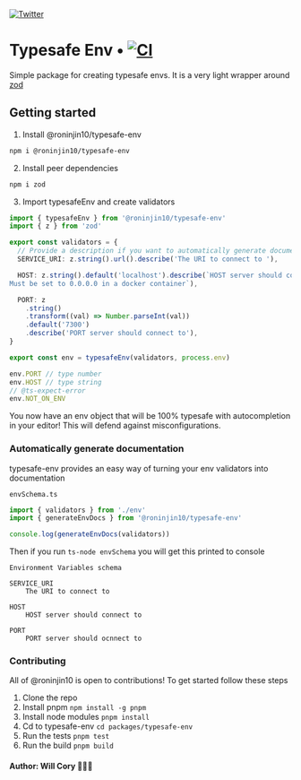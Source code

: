 <a href="https://twitter.com/fucory">
    <img alt="Twitter" src="https://img.shields.io/twitter/url.svg?label=%40fucory&style=social&url=https%3A%2F%2Ftwitter.com%2Ffucory" />
</a>

# Typesafe Env • [![CI](https://github.com/roninjin10/stax/actions/workflows/tests.yml/badge.svg)](https://github.com/roninjin10/stax/actions/workflows/tests.yml)

Simple package for creating typesafe envs. It is a very light wrapper around [zod](https://github.com/colinhacks/zod)

## Getting started

1. Install @roninjin10/typesafe-env

```bash
npm i @roninjin10/typesafe-env
```

2. Install peer dependencies

```bash
npm i zod
```

3. Import typesafeEnv and create validators

```typescript
import { typesafeEnv } from '@roninjin10/typesafe-env'
import { z } from 'zod'

export const validators = {
  // Provide a description if you want to automatically generate documentation
  SERVICE_URI: z.string().url().describe('The URI to connect to '),

  HOST: z.string().default('localhost').describe(`HOST server should connect to
Must be set to 0.0.0.0 in a docker container`),

  PORT: z
    .string()
    .transform((val) => Number.parseInt(val))
    .default('7300')
    .describe('PORT server should connect to'),
}

export const env = typesafeEnv(validators, process.env)

env.PORT // type number
env.HOST // type string
// @ts-expect-error
env.NOT_ON_ENV
```

You now have an env object that will be 100% typesafe with autocompletion in your editor! This will defend against misconfigurations.

### Automatically generate documentation

typesafe-env provides an easy way of turning your env validators into documentation

`envSchema.ts`

```typescript
import { validators } from './env'
import { generateEnvDocs } from '@roninjin10/typesafe-env'

console.log(generateEnvDocs(validators))
```

Then if you run `ts-node envSchema` you will get this printed to console

```
Environment Variables schema

SERVICE_URI
    The URI to connect to

HOST
    HOST server should connect to

PORT
    PORT server should ocnnect to
```

### Contributing

All of @roninjin10 is open to contributions! To get started follow these steps

1. Clone the repo
2. Install pnpm `npm install -g pnpm`
3. Install node modules `pnpm install`
4. Cd to typesafe-env `cd packages/typesafe-env`
5. Run the tests `pnpm test`
6. Run the build `pnpm build`

#### Author: Will Cory 👨🏻‍💻
